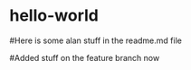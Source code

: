 # hello-world
#Here is some alan stuff in the readme.md file

#Added stuff on the feature branch now
